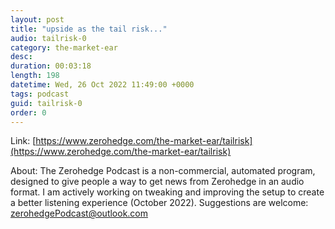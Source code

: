 ```yaml
---
layout: post
title: "upside as the tail risk..."
audio: tailrisk-0
category: the-market-ear
desc: 
duration: 00:03:18
length: 198
datetime: Wed, 26 Oct 2022 11:49:00 +0000
tags: podcast
guid: tailrisk-0
order: 0
---
```



Link: [https://www.zerohedge.com/the-market-ear/tailrisk](https://www.zerohedge.com/the-market-ear/tailrisk)

About: The Zerohedge Podcast is a non-commercial, automated program, designed to give people a way to get news from Zerohedge in an audio format.  I am actively working on tweaking and improving the setup to create a better listening experience (October 2022).  Suggestions are welcome: [zerohedgePodcast@outlook.com](mailto:zerohedgePodcast@outlook.com)